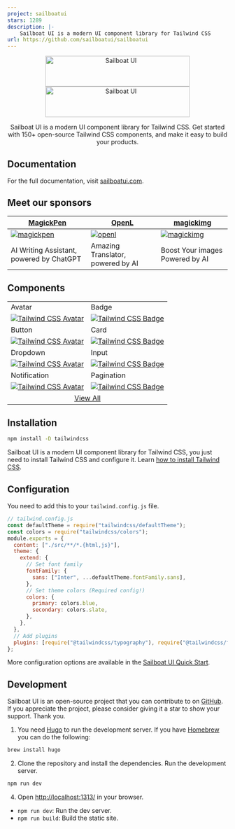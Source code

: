```yaml
---
project: sailboatui
stars: 1289
description: |-
    Sailboat UI is a modern UI component library for Tailwind CSS 
url: https://github.com/sailboatui/sailboatui
---
```


<p align="center">
  <a href="https://sailboatui.com/#gh-light-mode-only" target="_blank">
    <img src="./.github/logo-light.svg" width="330" height="70" alt="Sailboat UI">
  </a>
  <a href="https://sailboatui.com/#gh-dark-mode-only" target="_blank">
    <img src="./.github/logo-dark.svg" width="330" height="70" alt="Sailboat UI">
  </a>
</p>

<p align="center">
  Sailboat UI is a modern UI component library for Tailwind CSS. Get started with 150+ open-source Tailwind CSS components, and make it easy to build your products.
</p>

## Documentation

For the full documentation, visit [sailboatui.com](https://sailboatui.com/).

## Meet our sponsors

| [MagickPen](https://magickpen.com/)| [OpenL](https://openl.io/)| [magickimg](https://magickimg.com/)|
| --- | ------ | ------|
| <a href="https://magickpen.com/"><img src="https://i.ibb.co/cYGPdFz/magickpen.png" alt="magickpen" border="0"></a> | <a href="https://openl.io/"><img src="https://i.ibb.co/cbSt5VF/openl.png" alt="openl" border="0"></a> | <a href="https://magickimg.com/"><img src="https://i.ibb.co/DYJbGm1/magickimg.png" alt="magickimg" border="0"></a> |
| AI Writing Assistant, powered by ChatGPT | Amazing Translator, powered by AI | Boost Your images Powered by AI |

## Components

<table>
  <tr>
    <td >Avatar</td>
    <td >Badge</td>
  </tr>
  <tr>
    <td >
        <a href="https://sailboatui.com/docs/components/avatar/" target="_blank" >
            <img alt="Tailwind CSS Avatar" src="https://sailboatui.com/images/thumb-avatar.png">
        </a>
    </td>
    <td >
        <a href="https://sailboatui.com/docs/components/badge/" target="_blank" >
            <img alt="Tailwind CSS Badge" src="https://sailboatui.com/images/thumb-badge.png">
        </a>
    </td>
  </tr>
  <tr>
    <td >Button</td>
    <td >Card</td>
  </tr>
  <tr>
    <td >
        <a href="https://sailboatui.com/docs/components/button/">
            <img alt="Tailwind CSS Avatar" src="https://sailboatui.com/images/thumb-button.png">
        </a>
    </td>
    <td >
        <a href="https://sailboatui.com/docs/components/card/">
            <img alt="Tailwind CSS Badge" src="https://sailboatui.com/images/thumb-card.png">
        </a>
    </td>
  </tr>
  <tr>
    <td >Dropdown</td>
    <td >Input</td>
  </tr>
  <tr>
    <td >
        <a href="https://sailboatui.com/docs/components/dropdown/">
            <img alt="Tailwind CSS Avatar" src="https://sailboatui.com/images/thumb-dropdown.png">
        </a>
    </td>
    <td >
        <a href="https://sailboatui.com/docs/components/input/">
            <img alt="Tailwind CSS Badge" src="https://sailboatui.com/images/thumb-input.png">
        </a>
    </td>
  </tr>
  <tr>
    <td >Notification</td>
    <td >Pagination</td>
  </tr>
  <tr>
    <td >
        <a href="https://sailboatui.com/docs/components/notification/">
            <img alt="Tailwind CSS Avatar" src="https://sailboatui.com/images/thumb-notification.png">
        </a>
    </td>
    <td >
        <a href="https://sailboatui.com/docs/components/pagination/">
            <img alt="Tailwind CSS Badge" src="https://sailboatui.com/images/thumb-pagination.png">
        </a>
    </td>
  </tr>
  <tr>
    <td colspan="2" align="center">
        <a href="https://sailboatui.com/docs/components/accordion/">
            View All
        </a>
    </td>
  </tr>
</table>

## Installation

```bash
npm install -D tailwindcss
```

Sailboat UI is a modern UI component library for Tailwind CSS, you just need to install Tailwind CSS and configure it. Learn [how to install Tailwind CSS](https://tailwindcss.com/docs/installation).

## Configuration

You need to add this to your `tailwind.config.js` file.

```js
// tailwind.config.js
const defaultTheme = require("tailwindcss/defaultTheme");
const colors = require("tailwindcss/colors");
module.exports = {
  content: ["./src/**/*.{html,js}"],
  theme: {
    extend: {
      // Set font family
      fontFamily: {
        sans: ["Inter", ...defaultTheme.fontFamily.sans],
      },
      // Set theme colors (Required config!)
      colors: {
        primary: colors.blue,
        secondary: colors.slate,
      },
    },
  },
  // Add plugins
  plugins: [require("@tailwindcss/typography"), require("@tailwindcss/forms")],
};
```

More configuration options are available in the [Sailboat UI Quick Start](https://sailboatui.com/docs/getting-started/quick-start/).

## Development

Sailboat UI is an open-source project that you can contribute to on [GitHub](https://github.com/sailboatui/sailboatui). If you appreciate the project, please consider giving it a star to show your support. Thank you.

1. You need [Hugo](https://gohugo.io/) to run the development server. If you have [Homebrew](https://brew.sh/) you can do the following:

```bash
brew install hugo
```

2. Clone the repository and install the dependencies.
   Run the development server.

```bash
npm run dev
```

4. Open [http://localhost:1313/](http://localhost:1313/) in your browser.

- `npm run dev`: Run the dev server.
- `npm run build`: Build the static site.

